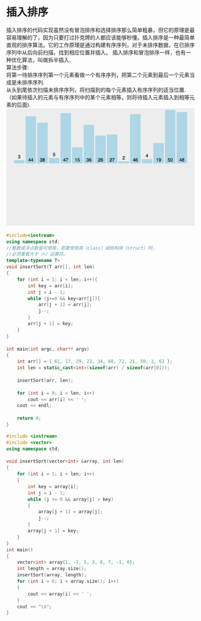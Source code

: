 # 插入排序
插入排序的代码实现虽然没有冒泡排序和选择排序那么简单粗暴，但它的原理是最容易理解的了，因为只要打过扑克牌的人都应该能够秒懂。插入排序是一种最简单直观的排序算法。它的工作原理是通过构建有序序列，对于未排序数据，在已排序序列中从后向前扫描，找到相应位置并插入。
插入排序和冒泡排序一样，也有一种优化算法，叫做拆半插入. <br>
算法步骤: <br>
将第一待排序序列第一个元素看做一个有序序列，把第二个元素到最后一个元素当成是未排序序列. <br>
从头到尾依次扫描未排序序列，将扫描到的每个元素插入有序序列的适当位置.（如果待插入的元素与有序序列中的某个元素相等，则将待插入元素插入到相等元素的后面). <br>
![insert](https://github.com/MA-JIE/coding-offer/blob/master/%E5%B8%B8%E8%A7%81%E6%8E%92%E5%BA%8F%E7%AE%97%E6%B3%95/img/insert.gif) <br>
```cpp
#include<iostream>
using namespace std;
//整数或浮点数皆可使用，若要使用类（class）或结构体（struct）时，
//必须重载大于（>）运算符。
template<typename T>
void insertSort(T arr[], int len)
{
	for (int i = 1; i < len; i++){
		int key = arr[i];
		int j = i - 1;
		while (j>=0 && key<arr[j]){
			arr[j + 1] = arr[j];
			j--;
		}
		arr[j + 1] = key;
	}
}

int main(int argc, char** argv)
{
	int arr[] = { 61, 17, 29, 22, 34, 60, 72, 21, 50, 1, 62 };
	int len = static_cast<int>(sizeof(arr) / sizeof(arr[0]));

	insertSort(arr, len);

	for (int i = 0; i < len; i++)
		cout << arr[i] << ' ';
	cout << endl;

	return 0;
}
```
```cpp
#include <iostream>
#include <vector>
using namespace std;

void insertSort(vector<int> &array, int len)
{
    for (int i = 1; i < len; i++)
    {
        int key = array[i];
        int j = i - 1;
        while (j >= 0 && array[j] > key)
        {
            array[j + 1] = array[j];
            j--;
        }
        array[j + 1] = key;
    }
}
int main()
{
    vector<int> array{1, -2, 5, 3, 8, 7, -1, 0};
    int length = array.size();
    insertSort(array, length);
    for (int i = 0; i < array.size(); i++)
    {
        cout << array[i] << ' ';
    }
    cout << "\n";
}

```
